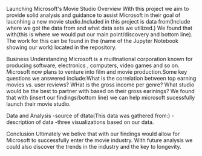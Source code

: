 Launching Microsoft's Movie Studio
Overview
With this project we aim to provide solid analysis and guidance to assist Microsoft in their goal of laucnhing a new movie studio.Included in this project is data from(Include where we got the data from and what data sets we utilized.) We found that with(this is where we would put our main point/discovery and bottom line). The work for this can be found in the (name of the Jupyter Notebook showing our work) located in the repository. 

Business Understanding
Microsoft is a muiltnational corporation known for producing software, electronics , computers, video games and so on. Microsoft now plans to venture into film and movie production.Some key questions we answered include:What is the correlation between top earning movies vs. user reviews? WHat is the gross income per genre? What studio would be the best to partner with based on their gross earinings?  We found that with (insert our findings/bottom line) we can help microsoft sucessfully launch their movie studio. 

Data and Analysis
-source of dtata(This data was gathered from:)
-description of data
-three visualizations based on our data. 


Conclusion
Ultimately we belive that with our findings would allow for Microsoft to successfully enter the movie industry. With future analysis we could also discover the trends in the industry and the key to longevity. 
